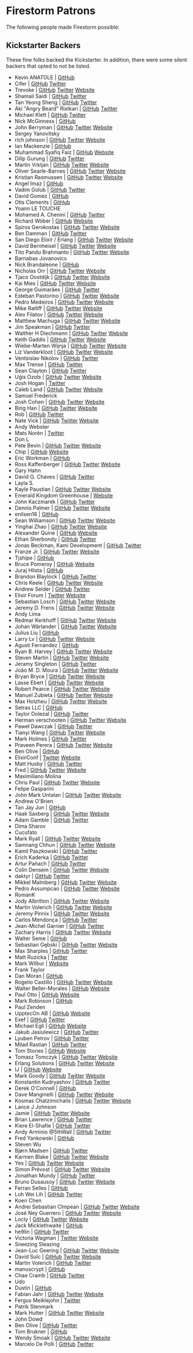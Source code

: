# Firestorm Patrons

The following people made Firestorm possible:

## Kickstarter Backers

These fine folks backed the Kickstarter. In addition, there were some silent backers that
opted to not be listed.

- Kevin ANATOLE | [GitHub](https://www.github.com/kevin-DL)
- Cifer | [GitHub](https://www.github.com/cifer-y) [Twitter](https://www.twitter.com/cifery13)
- Trevoke | [GitHub](https://www.github.com/trevoke) [Twitter](https://www.twitter.com/trevoke) [Website](http://blog.trevoke.net)
- Shamail Saidi | [GitHub](https://www.github.com/Shamail) [Twitter](https://www.twitter.com/shamail_s)
- Tan Yeong Sheng | [GitHub](https://www.github.com/yeongsheng-tan) [Twitter](https://www.twitter.com/yeongsheng)
- Aki "Angry Beard" Ristkari | [GitHub](https://www.github.com/Ristkari) [Twitter](https://www.twitter.com/Ristkari)
- Michael Klett | [GitHub](https://www.github.com/moklett) [Twitter](https://www.twitter.com/moklett)
- Nick McGinness | [GitHub](https://www.github.com/NickMcG)
- John Berryman | [GitHub](https://www.github.com/JnBrymn) [Twitter](https://www.twitter.com/JnBrymn) [Website](http://thoughtbox.solutions/blog/2016/11/26/consultants-and-cowboys-dont-need-unit-tests)
- Sergey Yanovitsky
- rich johnson | [GitHub](https://www.github.com/shaolingeek) [Twitter](https://www.twitter.com/shaolingeek) [Website](http://shaolingeek.io)
- Ian Mackenzie | [GitHub](https://www.github.com/ianmackenzie)
- Muhammad Syafiq Faiz | [GitHub](https://www.github.com/syafiqfaiz) [Website](http://syafiqfaiz.github.io)
- Dilip Gurung | [GitHub](https://www.github.com/dilipgurung) [Twitter](https://www.twitter.com/_dilipgurung)
- Martin Vrkljan | [GitHub](https://www.github.com/mvrkljan) [Twitter](https://www.twitter.com/mwrks) [Website](http://www.inqui.io)
- Oliver Searle-Barnes | [GitHub](https://www.github.com/opsb) [Twitter](https://www.twitter.com/ollysb) [Website](http://opsb.co.uk)
- Kristian Rasmussen | [GitHub](https://www.github.com/Iamkristian) [Twitter](https://www.twitter.com/Iamkristian) [Website](http://Krx.io)
- Angel Imaz | [GitHub](https://www.github.com/tierralibre)
- Vadim Golub | [GitHub](https://www.github.com/vdmgolub) [Twitter](https://www.twitter.com/vdmgolub)
- David Gomez | [GitHub](https://www.github.com/davgomgar)
- Otis Clements | [GitHub](https://www.github.com/rclements)
- Yoann LE TOUCHE
- Mohamed A. Chenini | [GitHub](https://www.github.com/amchenini) [Twitter](https://www.twitter.com/MohamedChenini)
- Richard Wöber | [GitHub](https://www.github.com/rwoeber) [Website](http://rwoeber.de)
- Spiros Gerokostas | [GitHub](https://www.github.com/sger) [Twitter](https://www.twitter.com/sger) [Website](http://www.spirosgerokostas.com)
- Ben Damman | [GitHub](https://www.github.com/typesend) [Twitter](https://www.twitter.com/typesend)
- San Diego Elixir / Erlang | [GitHub](https://www.github.com/sdelixir) [Twitter](https://www.twitter.com/sdelixir) [Website](http://sdelixir.com)
- David Bernheisel | [GitHub](https://www.github.com/dbernheisel) [Twitter](https://www.twitter.com/bernheisel) [Website](http://bernheisel.com)
- Tito Pandu Brahmanto | [GitHub](https://www.github.com/titopandub) [Twitter](https://www.twitter.com/tito_pandu) [Website](http://tito.pandubrahmanto.com)
- Barnabas Jovanovics
- Nick Brandaleone | [GitHub](https://www.github.com/nbrandaleone)
- Nicholas Orr | [GitHub](https://www.github.com/SoreGums) [Twitter](https://www.twitter.com/SoreGums) [Website](http://nicholasorr.com)
- Tjaco Oostdijk | [GitHub](https://www.github.com/drumusician) [Twitter](https://www.twitter.com/drumusician) [Website](http://drumusician.com)
- Kai Mies | [GitHub](https://www.github.com/kaimies) [Twitter](https://www.twitter.com/kai_mies) [Website](http://https://edgecube.de)
- George Guimarães | [GitHub](https://www.github.com/georgeguimaraes) [Twitter](https://www.twitter.com/georgeguimaraes)
- Esteban Pastorino | [GitHub](https://www.github.com/kitop) [Twitter](https://www.twitter.com/kitopastorino) [Website](http://Estebanpastorino.com)
- Pedro Medeiros | [GitHub](https://www.github.com/pedrosnk) [Twitter](https://www.twitter.com/pesnk) [Website](http://pemedeiros.com)
- Mike Ratliff | [GitHub](https://www.github.com/Mratliff) [Twitter](https://www.twitter.com/mikeratliff) [Website](http://www.enbala.com)
- Alex Filatov | [GitHub](https://www.github.com/alexfilatov) [Twitter](https://www.twitter.com/alexfilatov) [Website](http://www.AlexFilatov.com)
- Matthew Machuga | [GitHub](https://www.github.com/machuga) [Twitter](https://www.twitter.com/machuga) [Website](http://matthewmachuga.com)
- Jim Speakman | [GitHub](https://www.github.com/fixedgigha) [Twitter](https://www.twitter.com/silentemission)
- Walther H Diechmann | [GitHub](https://www.github.com/wdiechmann) [Twitter](https://www.twitter.com/wdiechmann) [Website](http://alco.dk)
- Keith Gaddis | [GitHub](https://www.github.com/karmajunkie) [Twitter](https://www.twitter.com/karmajunkie) [Website](http://karmajunkie.com)
- Wiebe-Marten Wijnja | [GitHub](https://www.github.com/Qqwy) [Twitter](https://www.twitter.com/wiebemarten) [Website](http://wmcode.nl)
- Liz Vanderkloot | [GitHub](https://www.github.com/lizvdk) [Twitter](https://www.twitter.com/lizvdk) [Website](http://lizvdk.com)
- Ventsislav Nikolov | [GitHub](https://www.github.com/ventsislaf) [Twitter](https://www.twitter.com/ventsislaf)
- Max Trense | [GitHub](https://www.github.com/mtrense) [Twitter](https://www.twitter.com/mtrense)
- Sean Clayton | [GitHub](https://www.github.com/sean-clayton) [Twitter](https://www.twitter.com/seanybingbong)
- Uģis Ozols | [GitHub](https://www.github.com/ugisozols) [Twitter](https://www.twitter.com/ugisozols) [Website](http://ugisozols.com)
- Josh Hogan | [Twitter](https://www.twitter.com/joshhogan)
- Caleb Land | [GitHub](https://www.github.com/caleb) [Twitter](https://www.twitter.com/caleb_land) [Website](http://caleb.fm)
- Samuel Frederick
- Josh Cohen | [GitHub](https://www.github.com/j127) [Twitter](https://www.twitter.com/joshhostels) [Website](http://artofmemory.com/)
- Bing Han | [GitHub](https://www.github.com/tony612) [Twitter](https://www.twitter.com/tony612_han) [Website](http://tony612.com)
- Rob | [GitHub](https://www.github.com/robpark) [Twitter](https://www.twitter.com/robpark)
- Nate Vick | [GitHub](https://www.github.com/nvick) [Twitter](https://www.twitter.com/natron99 ) [Website](http://natevick.com)
- Andy Webster
- Mats Norén | [Twitter](https://www.twitter.com/mats_cgo)
- Don L
- Pete Bevin | [GitHub](https://www.github.com/pbevin) [Twitter](https://www.twitter.com/pbevin) [Website](http://www.petebevin.com/)
- Chip | [GitHub](https://www.github.com/ChipCoons) [Website](http://greenwavesoftware.com)
- Eric Workman | [GitHub](https://www.github.com/ericworkman)
- Ross Kaffenberger  | [GitHub](https://www.github.com/rossta ) [Twitter](https://www.twitter.com/rossta ) [Website](http://https://rossta.net)
- Gary Hahn
- David G. Chaves | [GitHub](https://www.github.com/davidgchaves) [Twitter](https://www.twitter.com/davidgchaves)
- Layla S.
- Kayle Paustian | [GitHub](https://www.github.com/Silentagony) [Twitter](https://www.twitter.com/Claritycohq) [Website](http://www.clarityapp.co)
- Emerald Kingdom Greenhouse | [Website](http://www.emeraldkingdomgreenhouse.com)
- John Kaczmarek | [GitHub](https://www.github.com/johnkacz) [Twitter](https://www.twitter.com/johnkacz)
- Dennis Palmer | [GitHub](https://www.github.com/CoderDennis) [Twitter](https://www.twitter.com/CoderDennis) [Website](http://blog.dennispalmer.com)
- enilsen16 | [GitHub](https://www.github.com/enilsen16)
- Sean Williamson | [GitHub](https://www.github.com/SuperNullSet) [Twitter](https://www.twitter.com/SuperNullSet) [Website](http://supernullset.com/)
- Yinghai Zhao | [GitHub](https://www.github.com/hisea) [Twitter](https://www.twitter.com/zyinghai) [Website](http://hisea.me)
- Alexander Quine | [GitHub](https://www.github.com/alxndr) [Website](http://eleven-twelve.net)
- Ethan Sherbondy | [GitHub](https://www.github.com/sherbondy) [Twitter](https://www.twitter.com/sherbondy)
- Jonas Beckman, Kami Development | [GitHub](https://www.github.com/kamidev) [Twitter](https://www.twitter.com/jonasbeckman)
- Franzé Jr. | [GitHub](https://www.github.com/franzejr) [Twitter](https://www.twitter.com/franzejr) [Website](http://franzejr.com)
- Tjshipe | [GitHub](https://www.github.com/Tjshipe)
- Bruce Pomeroy | [GitHub](https://www.github.com/brucepom) [Website](http://brucepomeroy.com)
- Juraj Hlista | [GitHub](https://www.github.com/jur0)
- Brandon Blaylock | [GitHub](https://www.github.com/baroquon) [Twitter](https://www.twitter.com/baroquon)
- Chris Keele | [GitHub](https://www.github.com/christhekeele) [Twitter](https://www.twitter.com/christhekeele) [Website](http://chriskeele.com)
- Andrew Selder | [GitHub](https://www.github.com/aselder) [Twitter](https://www.twitter.com/aselder)
- Elixir Forum | [Twitter](https://www.twitter.com/elixirforum) [Website](http://https://elixirforum.com)
- Sebastian Losch | [GitHub](https://www.github.com/sloschi) [Twitter](https://www.twitter.com/Loschi42) [Website](http://cap3.de)
- Jeremy D. Frens | [GitHub](https://www.github.com/jdfrens) [Twitter](https://www.twitter.com/jdfrens) [Website](http://www.norecess.org)
- Andy Lima
- Redmar Kerkhoff | [GitHub](https://www.github.com/redmar) [Twitter](https://www.twitter.com/rjkerkhoff) [Website](http://www.creativecode.nl)
- Johan Wärlander | [GitHub](https://www.github.com/jwarlander) [Twitter](https://www.twitter.com/jwarlander) [Website](http://https://blog.johanwarlander.com)
- Julius Liu | [GitHub](https://www.github.com/juliusl)
- Larry Lv | [GitHub](https://www.github.com/larrylv) [Twitter](https://www.twitter.com/larrylv) [Website](http://larrylv.com/)
- Agusti Fernandez | [GitHub](https://www.github.com/agustif)
- Ryan B. Harvey | [GitHub](https://www.github.com/nihonjinrxs) [Twitter](https://www.twitter.com/CodeAndData) [Website](http://datascientist.guru)
- Steven Martin | [GitHub](https://www.github.com/Slowbad) [Twitter](https://www.twitter.com/novicks) [Website](http://stevenmartin.io)
- Jeramy Singleton  | [GitHub](https://www.github.com/JeramyRR) [Twitter](https://www.twitter.com/jeramyRR)
- João M. D. Moura | [GitHub](https://www.github.com/joaomdmoura) [Twitter](https://www.twitter.com/joaomdmoura) [Website](http://joaomdmoura.com)
- Bryan Bryce | [GitHub](https://www.github.com/BryanJBryce) [Twitter](https://www.twitter.com/BryanJBryce) [Website](http://BryceLabs.com)
- Lasse Ebert | [GitHub](https://www.github.com/lasseebert) [Twitter](https://www.twitter.com/lasseebert) [Website](http://lasseebert.dk/)
- Robert Pearce | [GitHub](https://www.github.com/rpearce) [Twitter](https://www.twitter.com/RobertWPearce) [Website](http://robertwpearce.com)
- Manuel Zubieta | [GitHub](https://www.github.com/mazubieta) [Twitter](https://www.twitter.com/zubnola) [Website](http://zubnola.com)
- Max Holzheu | [GitHub](https://www.github.com/maxcodes) [Twitter](https://www.twitter.com/maxholzheu) [Website](http://medium.com/@maxholzheu)
- Setras LLC | [GitHub](https://www.github.com/setras)
- Taylor Dolezal | [GitHub](https://www.github.com/Onlydole) [Twitter](https://www.twitter.com/onlydole)
- Herman verschooten | [GitHub](https://www.github.com/Hermanverschooten) [Twitter](https://www.twitter.com/HermvJr) [Website](http://www.gratwifi.eu)
- Paweł Dawczak | [GitHub](https://www.github.com/pdawczak) [Twitter](https://www.twitter.com/pawel_dawczak)
- Tianyi Wang | [GitHub](https://www.github.com/3quarterstack) [Twitter](https://www.twitter.com/3quarterstack) [Website](http://https://www.stackshuttle.com)
- Mark Holmes | [GitHub](https://www.github.com/markholmes) [Twitter](https://www.twitter.com/mrkhlm)
- Praveen Perera | [GitHub](https://www.github.com/praveenperera) [Twitter](https://www.twitter.com/praveenperera) [Website](http://https://praveenperera.com)
- Ben Olive | [GitHub](https://www.github.com/Sionide21)
- ElixirConf | [Twitter](https://www.twitter.com/ElixirConf) [Website](http://https://ElixirConf.com)
- Matt Husby | [GitHub](https://www.github.com/matthusby) [Twitter](https://www.twitter.com/matthusby)
- Fred | [GitHub](https://www.github.com/alfredbaudisch) [Twitter](https://www.twitter.com/alfredbaudisch) [Website](http://fredbots.com)
- Maximiliano Molina
- Chris Paul | [GitHub](https://www.github.com/cmpaul) [Twitter](https://www.twitter.com/idiosynchris) [Website](http://hakuna-automata.com)
- Felipe Gasparini
- John Mark Untalan | [GitHub](https://www.github.com/jmunts) [Twitter](https://www.twitter.com/jmunts) [Website](http://johnmarkuntalan.com)
- Andrew O'Brien
- Tan Jay Jun | [GitHub](https://www.github.com/jayjun)
- Haak Saxberg | [GitHub](https://www.github.com/haaksmash) [Twitter](https://www.twitter.com/haaksmash) [Website](http://haaksmash.com)
- Adam Gamble | [GitHub](https://www.github.com/adamgamble) [Twitter](https://www.twitter.com/adamgamble)
- Dima Sharov
- Cucufato
- Mark Ryall | [GitHub](https://www.github.com/markryall) [Twitter](https://www.twitter.com/markryall) [Website](http://mark.ryall.name)
- Samnang Chhun | [GitHub](https://www.github.com/samnang) [Twitter](https://www.twitter.com/samnangchhun) [Website](http://samnang.me/)
- Kamil Paszkowski | [GitHub](https://www.github.com/kamil89) [Twitter](https://www.twitter.com/kamil89p)
- Erich Kaderka | [GitHub](https://www.github.com/erich) [Twitter](https://www.twitter.com/kaderka)
- Artur Pañach | [GitHub](https://www.github.com/arturictus) [Twitter](https://www.twitter.com/arturictus)
- Colin Densem | [GitHub](https://www.github.com/colindensem) [Twitter](https://www.twitter.com/colindensem) [Website](http://www.briskoda.net)
- daktyr | [GitHub](https://www.github.com/daktyr) [Twitter](https://www.twitter.com/daktyr)
- Mikkel Malmberg | [GitHub](https://www.github.com/mikker) [Twitter](https://www.twitter.com/mikker) [Website](http://https://mikkelmalmberg.com)
- Pedro Assumpcao | [GitHub](https://www.github.com/pedroassumpcao) [Twitter](https://www.twitter.com/pedroassumpcao) [Website](http://https://pedroassumpcao.ghost.io)
- RomanK
- Jody Albritton | [GitHub](https://www.github.com/jodyalbritton) [Twitter](https://www.twitter.com/jodyalbritton) [Website](http://jodyalbritton.com)
- Martin Volerich | [GitHub](https://www.github.com/TheVole) [Twitter](https://www.twitter.com/TheVole) [Website](http://photos.volerich.com)
- Jeremy Pinnix | [GitHub](https://www.github.com/jpinnix) [Twitter](https://www.twitter.com/jpinnix) [Website](http://pixelgrazer.com)
- Carlos Mendonça | [GitHub](https://www.github.com/CarlosMendonca) [Twitter](https://www.twitter.com/chemendonca)
- Jean-Michel Garnier | [GitHub](https://www.github.com/jmgarnier) [Twitter](https://www.twitter.com/jmgarnier_)
- Zachary Harris | [GitHub](https://www.github.com/z-a-h) [Twitter](https://www.twitter.com/z_a_h_) [Website](http://zharr.is)
- Walter Seme | [GitHub](https://www.github.com/wseme)
- Sebastian Gębski | [GitHub](https://www.github.com/liveweird) [Twitter](https://www.twitter.com/liveweird) [Website](http://https://no-kill-switch.ghost.io/)
- Max Sharples | [GitHub](https://www.github.com/msharp) [Twitter](https://www.twitter.com/maxsharples)
- Matt Ruzicka | [Twitter](https://www.twitter.com/mattruzicka)
- Mark Wilbur | [Website](http://https://toshuo.com)
- Frank Taylor
- Dan Moran | [GitHub](https://www.github.com/fishbelly)
- Rogelio Castillo | [GitHub](https://www.github.com/rogelio2k) [Twitter](https://www.twitter.com/rogelio2k) [Website](http://rogeliocastillo.com)
- Walter Beller-Morales | [GitHub](https://www.github.com/walterbm) [Website](http://walterbellermoral.es/)
- Paul Otto | [GitHub](https://www.github.com/potto007) [Website](http://https://www.ottoops.com)
- Mark Robinson | [GitHub](https://www.github.com/storm255)
- Paul Zenden
- UpptecOn AB | [GitHub](https://www.github.com/Upptec) [Website](http://upptec.se)
- Exef | [GitHub](https://www.github.com/Exef) [Twitter](https://www.twitter.com/fmalachowic)
- Michael Egli | [GitHub](https://www.github.com/eglimi) [Website](http://www.bitmatch.ch)
- Jakub Jasiulewicz | [GitHub](https://www.github.com/up2jj) [Twitter](https://www.twitter.com/up2jj)
- Lyuben Petrov | [GitHub](https://www.github.com/agit0) [Twitter](https://www.twitter.com/LyubenP)
- Milad Rastian | [GitHub](https://www.github.com/slashmili) [Twitter](https://www.twitter.com/slashmili)
- Tom Stones | [GitHub](https://www.github.com/stones) [Website](http://www.tomstones.com.au)
- Tomasz Tomczyk | [GitHub](https://www.github.com/tomasz-tomczyk) [Twitter](https://www.twitter.com/tomasztomczyk.com) [Website](http://tomasztomczyk.com/)
- Erlang Solutions | [GitHub](https://www.github.com/@esl) [Twitter](https://www.twitter.com/ErlangSolutions) [Website](http://https://www.erlang-solutions.com)
- IJ | [GitHub](https://www.github.com/ij@internet2.edu) [Website](http://https://www.internet2.edu)
- Mark Goody | [GitHub](https://www.github.com/marramgrass) [Twitter](https://www.twitter.com/marramgrass) [Website](http://markgoody.ie/)
- Konstantin Kudryashov | [GitHub](https://www.github.com/everzet) [Twitter](https://www.twitter.com/everzet)
- Derek O'Connell | [GitHub](https://www.github.com/dmoco)
- Dave Manginelli | [GitHub](https://www.github.com/daveman) [Twitter](https://www.twitter.com/DaveManginelli) [Website](http://Voxinusu.com)
- Kosmas Chatzimichalis | [GitHub](https://www.github.com/Kosmas) [Twitter](https://www.twitter.com/Kosmas7) [Website](http://https://42.mach7x.com)
- Lance J Johnson
- Jamie | [GitHub](https://www.github.com/jwright) [Twitter](https://www.twitter.com/jwright) [Website](http://tatsu.io)
- Brian Lawrence | [GitHub](https://www.github.com/brianlawrence2) [Twitter](https://www.twitter.com/importantbrian)
- Kiere El-Shafie | [GitHub](https://www.github.com/kiere) [Twitter](https://www.twitter.com/kiere)
- Andy Arminio @5thWall | [GitHub](https://www.github.com/5thWall) [Twitter](https://www.twitter.com/5thWall)
- Fred Yankowski | [GitHub](https://www.github.com/fredcy)
- Steven Wu
- Bjørn Madsen | [GitHub](https://www.github.com/aeons) [Twitter](https://www.twitter.com/bjoernmadsen)
- Karmen Blake | [GitHub](https://www.github.com/kblake) [Twitter](https://www.twitter.com/kblake) [Website](http://blog.dudeblake.com)
- Yes | [GitHub](https://www.github.com/vjousse) [Twitter](https://www.twitter.com/vjousse) [Website](http://vincent.jousse.org)
- Simon Prévost | [GitHub](https://www.github.com/simonprev) [Twitter](https://www.twitter.com/simonprev) [Website](http://simonprevost.com)
- Jonathan Mundy | [GitHub](https://www.github.com/jonathanmundy) [Twitter](https://www.twitter.com/jonathanmundy)
- Bruno Dusausoy | [GitHub](https://www.github.com/bdusauso) [Twitter](https://www.twitter.com/bdusauso) [Website](http://blog.codinsanity.be/)
- Ferran Selles | [GitHub](https://www.github.com/ferranselles)
- Loh Wei Lih | [GitHub](https://www.github.com/willieLOH) [Twitter](https://www.twitter.com/willie_loh)
- Koen Chen
- Andrei Sebastian Cîmpean | [GitHub](https://www.github.com/andreisebastianc) [Twitter](https://www.twitter.com/Andrei_Cimpean) [Website](http://andreime.com)
- José Ney Guerrero | [GitHub](https://www.github.com/neydroid) [Twitter](https://www.twitter.com/neydroid) [Website](http://www.dak42.com)
- Locly | [GitHub](https://www.github.com/locly) [Twitter](https://www.twitter.com/locly) [Website](http://https://locly.com)
- Jack Micklethwaite | [GitHub](https://www.github.com/jamick)
- he9lin | [GitHub](https://www.github.com/he9lin) [Twitter](https://www.twitter.com/he9lin)
- Victoria Wagman | [Twitter](https://www.twitter.com/victoriawagman) [Website](http://victoriawagman.com)
- Sneezing Sleazing
- Jean-Luc Geering | [GitHub](https://www.github.com/jlgeering) [Twitter](https://www.twitter.com/jlgeering) [Website](http://https://www.ufirstgroup.com/)
- David Sulc | [GitHub](https://www.github.com/davidsulc) [Twitter](https://www.twitter.com/davidsulc) [Website](http://www.davidsulc.com)
- Martin Volerich | [GitHub](https://www.github.com/TheVole) [Twitter](https://www.twitter.com/TheVole)
- manuscrypt | [GitHub](https://www.github.com/manuscrypt)
- Chae Cramb | [GitHub](https://www.github.com/chaecramb) [Twitter](https://www.twitter.com/ChaeCramb)
- Udo
- Dustin | [GitHub](https://www.github.com/dmccraw)
- Fabian Jahr | [GitHub](https://www.github.com/fjahr) [Twitter](https://www.twitter.com/fjahr) [Website](http://fjahr.com)
- Fergus Meiklejohn | [Twitter](https://www.twitter.com/airuyi)
- Patrik Stenmark
- Mark Hutter | [GitHub](https://www.github.com/mrkhutter) [Twitter](https://www.twitter.com/mrkhutter) [Website](http://markhutter.io)
- John Dowd
- Ben Olive | [GitHub](https://www.github.com/Sionide21) [Twitter](https://www.twitter.com/Sionide21)
- Tom Brukner | [GitHub](https://www.github.com/xbrukner)
- Wendy Smoak | [GitHub](https://www.github.com/wsmoak) [Twitter](https://www.twitter.com/wsmoak) [Website](http://wsmoak.net)
- Marcelo De Polli | [GitHub](https://www.github.com/mdepolli) [Twitter](https://www.twitter.com/mdepolli)
